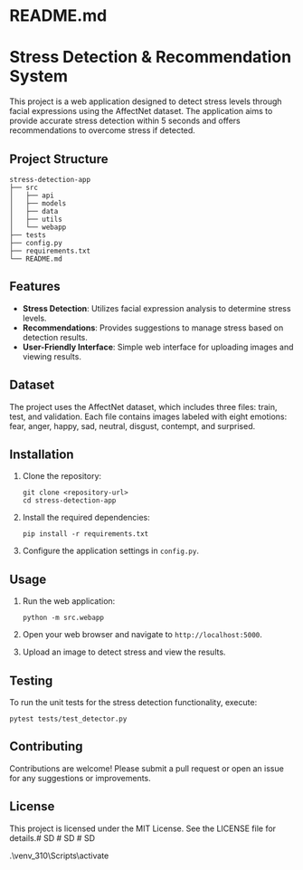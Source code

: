 # README.md

# Stress Detection & Recommendation System

This project is a web application designed to detect stress levels through facial expressions using the AffectNet dataset. The application aims to provide accurate stress detection within 5 seconds and offers recommendations to overcome stress if detected.

## Project Structure

```
stress-detection-app
├── src
│   ├── api
│   ├── models
│   ├── data
│   ├── utils
│   └── webapp
├── tests
├── config.py
├── requirements.txt
└── README.md
```

## Features

- **Stress Detection**: Utilizes facial expression analysis to determine stress levels.
- **Recommendations**: Provides suggestions to manage stress based on detection results.
- **User-Friendly Interface**: Simple web interface for uploading images and viewing results.

## Dataset

The project uses the AffectNet dataset, which includes three files: train, test, and validation. Each file contains images labeled with eight emotions: fear, anger, happy, sad, neutral, disgust, contempt, and surprised.

## Installation

1. Clone the repository:
   ```
   git clone <repository-url>
   cd stress-detection-app
   ```

2. Install the required dependencies:
   ```
   pip install -r requirements.txt
   ```

3. Configure the application settings in `config.py`.

## Usage

1. Run the web application:
   ```
   python -m src.webapp
   ```

2. Open your web browser and navigate to `http://localhost:5000`.

3. Upload an image to detect stress and view the results.

## Testing

To run the unit tests for the stress detection functionality, execute:
```
pytest tests/test_detector.py
```

## Contributing

Contributions are welcome! Please submit a pull request or open an issue for any suggestions or improvements.

## License

This project is licensed under the MIT License. See the LICENSE file for details.#   S D 
 
 #   S D 
 
 #   S D 
 
 


.\venv_310\Scripts\activate